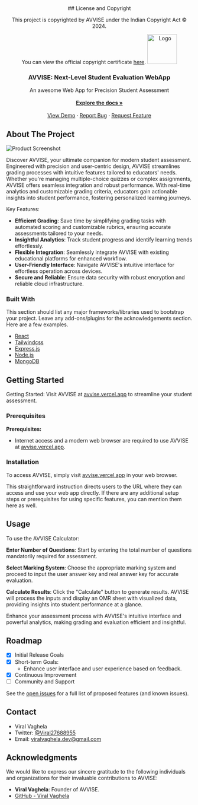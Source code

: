 <br/>
<div align="center">
 <br>
 ## License and Copyright

This project is copyrighted by AVVISE under the Indian Copyright Act © 2024.

You can view the official copyright certificate [here](./AvviseROC.pdf).
<a href="https://github.com/ShaanCoding/ReadME-Generator">
<img src="https://avvise.vercel.app/assets/Avvise-EndGame-BO3hMfxq.png" alt="Logo" width="80" height="80">
</a>
<h3 align="center">AVVISE: Next-Level Student Evaluation WebApp</h3>
<p align="center">
 An awesome Web App for Precision Student Assessment
<br/>
<br/>
<a href="https://avvise.vercel.app/docs"><strong>Explore the docs »</strong></a>
<br/>
<br/>
<a href="https://avvise.vercel.app/calculator">View Demo</a> ·  
<a href="https://avvise.vercel.app/aboutus">Report Bug</a> · 
<a href="https://avvise.vercel.app/aboutus">Request Feature</a>
</p>
</div>

## About The Project

![Product Screenshot](https://i.ibb.co/7XG3r8S/Screenshot-2024-07-01-at-7-04-47-PM.png)

Discover AVVISE, your ultimate companion for modern student assessment. Engineered with precision and user-centric design, AVVISE streamlines grading processes with intuitive features tailored to educators' needs. Whether you're managing multiple-choice quizzes or complex assignments, AVVISE offers seamless integration and robust performance. With real-time analytics and customizable grading criteria, educators gain actionable insights into student performance, fostering personalized learning journeys.

Key Features:
- **Efficient Grading**: Save time by simplifying grading tasks with automated scoring and customizable rubrics, ensuring accurate assessments tailored to your needs.
- **Insightful Analytics**: Track student progress and identify learning trends effortlessly.
- **Flexible Integration**: Seamlessly integrate AVVISE with existing educational platforms for enhanced workflow.
- **User-Friendly Interface**: Navigate AVVISE's intuitive interface for effortless operation across devices.
- **Secure and Reliable**: Ensure data security with robust encryption and reliable cloud infrastructure.

### Built With

This section should list any major frameworks/libraries used to bootstrap your project. Leave any add-ons/plugins for the acknowledgements section. Here are a few examples.

- [React](https://reactjs.org)
- [Tailwindcss](https://tailwindcss.com/docs)
- [Express.js](https://expressjs.com/)
- [Node.js](https://nodejs.org/docs/latest/api/)
- [MongoDB](https://www.mongodb.com/docs/)

## Getting Started

Getting Started: Visit AVVISE at [avvise.vercel.app](https://avvise.vercel.app/) to streamline your student assessment.

### Prerequisites

**Prerequisites:**
- Internet access and a modern web browser are required to use AVVISE at [avvise.vercel.app](https://avvise.vercel.app/).

### Installation

To access AVVISE, simply visit [avvise.vercel.app](https://avvise.vercel.app/) in your web browser.

This straightforward instruction directs users to the URL where they can access and use your web app directly. If there are any additional setup steps or prerequisites for using specific features, you can mention them here as well.

## Usage

To use the AVVISE Calculator:

**Enter Number of Questions**: Start by entering the total number of questions mandatorily required for assessment.

**Select Marking System**: Choose the appropriate marking system and proceed to input the user answer key and real answer key for accurate evaluation.

**Calculate Results**: Click the "Calculate" button to generate results. AVVISE will process the inputs and display an OMR sheet with visualized data, providing insights into student performance at a glance.

Enhance your assessment process with AVVISE's intuitive interface and powerful analytics, making grading and evaluation efficient and insightful.

## Roadmap

- [x] Initial Release Goals
- [x] Short-term Goals:
  - Enhance user interface and user experience based on feedback.
- [x] Continuous Improvement
- [ ] Community and Support

See the [open issues](https://avvise.vercel.app/aboutus) for a full list of proposed features (and known issues).

## Contact

- Viral Vaghela
- Twitter: [@Viral27688955](https://twitter.com/Viral27688955)
- Email: viralvaghela.dev@gmail.com

## Acknowledgments

We would like to express our sincere gratitude to the following individuals and organizations for their invaluable contributions to AVVISE:

- **Viral Vaghela**: Founder of AVVISE.
- [GitHub - Viral Vaghela](https://github.com/codebyviral)

